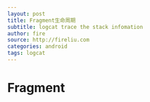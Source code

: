 ```yaml
---
layout: post
title: Fragment生命周期
subtitle: logcat trace the stack infomation
author: fire
source: http://fireliu.com
categories: android
tags: logcat
---
```


Fragment
===

